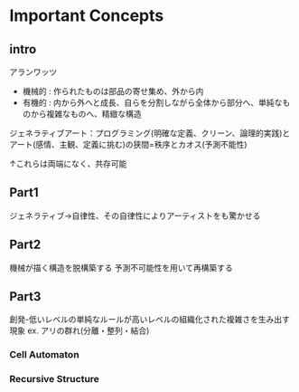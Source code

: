 # Important Concepts

## intro

アランワッツ
- 機械的 : 作られたものは部品の寄せ集め、外から内
- 有機的 : 内から外へと成長、自らを分割しながら全体から部分へ、単純なものから複雑なものへ、精緻な構造

ジェネラティブアート：プログラミング(明確な定義、クリーン、論理的実践)とアート(感情、主観、定義に挑む)の狭間=秩序とカオス(予測不能性)

↑これらは両端になく、共存可能

## Part1
ジェネラティブ→自律性、その自律性によりアーティストをも驚かせる

## Part2
機械が描く構造を脱構築する
予測不可能性を用いて再構築する

## Part3
創発-低いレベルの単純なルールが高いレベルの組織化された複雑さを生み出す現象
ex. アリの群れ(分離・整列・結合)

### Cell Automaton
### Recursive Structure
